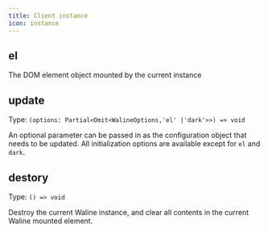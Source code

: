 ```yaml
---
title: Client instance
icon: instance
---
```


## el

The DOM element object mounted by the current instance

## update

Type: `(options: Partial<Omit<WalineOptions,'el' |'dark'>>) => void`

An optional parameter can be passed in as the configuration object that needs to be updated. All initialization options are available except for `el` and `dark`.

## destory

Type: `() => void`

Destroy the current Waline instance, and clear all contents in the current Waline mounted element.

